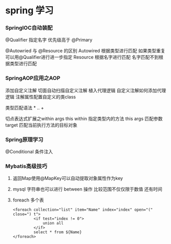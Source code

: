 # spring 学习

### SpringIOC自动装配

@Qualifier 指定名字  优先级高于 @Primary

@Autowried 与 @Resource 的区别
Autowired 根据类型进行匹配 如果类型重复 可以用@Qualifier进行进一步指定
Resource  根据名字进行匹配 名字匹配不到根据类型进行匹配

### SpringAOP应用之AOP

添加自定义注解
切面自动扫描自定义注解 植入代理逻辑
自定义注解如何添加代理逻辑 注解属性配置自定义的类class

类型匹配语法
*
..
+

切点表达式扩展之within args this
within 指定类型内的方法
this
args 匹配参数
target 匹配当前执行方法的目标对象


### Spring原理学习

@Conditional 条件注入

### Mybatis高级技巧

1. 返回Map使用@MapKey可以自动提取对象属性作为key

2. mysql 字符串也可以进行 between 操作 比较范围不仅仅限于数值 还有时间

3. foreach 多个表
   ```
   <foreach collection="list" item="Name" index="index" open="(" close=") t">
            <if test="index != 0">
                union all
            </if>
            select * from ${Name}
   </foreach>
   ```
